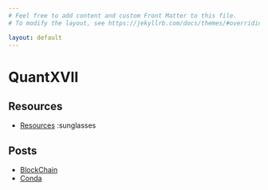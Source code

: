 ```yaml
---
# Feel free to add content and custom Front Matter to this file.
# To modify the layout, see https://jekyllrb.com/docs/themes/#overriding-theme-defaults

layout: default
---
```

# QuantXVII

## Resources

- [Resources](resources.md) :sunglasses

## Posts

- [BlockChain](_posts/2021-04-14-blockchain-bitcoin.md)
- [Conda](_posts/2021-04-17-conda.md)
